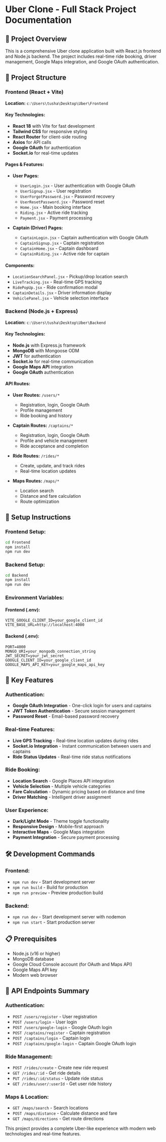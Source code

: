 


          
# Uber Clone - Full Stack Project Documentation

## 🚀 Project Overview

This is a comprehensive Uber clone application built with React.js frontend and Node.js backend. The project includes real-time ride booking, driver management, Google Maps integration, and Google OAuth authentication.

## 📁 Project Structure

### Frontend (React + Vite)
**Location:** `c:\Users\tusha\Desktop\Uber\Frontend`

#### Key Technologies:
- **React 18** with Vite for fast development
- **Tailwind CSS** for responsive styling
- **React Router** for client-side routing
- **Axios** for API calls
- **Google OAuth** for authentication
- **Socket.io** for real-time updates

#### Pages & Features:
- **User Pages:**
  - `UserLogin.jsx` - User authentication with Google OAuth
  - `UserSignup.jsx` - User registration
  - `UserForgotPassword.jsx` - Password recovery
  - `UserResetPassword.jsx` - Password reset
  - `Home.jsx` - Main booking interface
  - `Riding.jsx` - Active ride tracking
  - `Payment.jsx` - Payment processing

- **Captain (Driver) Pages:**
  - `CaptainLogin.jsx` - Captain authentication with Google OAuth
  - `CaptainSignup.jsx` - Captain registration
  - `CaptainHome.jsx` - Captain dashboard
  - `CaptainRiding.jsx` - Active ride for captain

#### Components:
- `LocationSearchPanel.jsx` - Pickup/drop location search
- `LiveTracking.jsx` - Real-time GPS tracking
- `RidePopUp.jsx` - Ride confirmation modal
- `CaptainDetails.jsx` - Driver information display
- `VehiclePanel.jsx` - Vehicle selection interface

### Backend (Node.js + Express)
**Location:** `c:\Users\tusha\Desktop\Uber\Backend`

#### Key Technologies:
- **Node.js** with Express.js framework
- **MongoDB** with Mongoose ODM
- **JWT** for authentication
- **Socket.io** for real-time communication
- **Google Maps API** integration
- **Google OAuth** authentication

#### API Routes:
- **User Routes:** `/users/*`
  - Registration, login, Google OAuth
  - Profile management
  - Ride booking and history

- **Captain Routes:** `/captains/*`
  - Registration, login, Google OAuth
  - Profile and vehicle management
  - Ride acceptance and completion

- **Ride Routes:** `/rides/*`
  - Create, update, and track rides
  - Real-time location updates

- **Maps Routes:** `/maps/*`
  - Location search
  - Distance and fare calculation
  - Route optimization

## 🔧 Setup Instructions

### Frontend Setup:
```bash
cd Frontend
npm install
npm run dev
```

### Backend Setup:
```bash
cd Backend
npm install
npm run dev
```

### Environment Variables:

#### Frontend (.env):
```
VITE_GOOGLE_CLIENT_ID=your_google_client_id
VITE_BASE_URL=http://localhost:4000
```

#### Backend (.env):
```
PORT=4000
MONGO_URI=your_mongodb_connection_string
JWT_SECRET=your_jwt_secret
GOOGLE_CLIENT_ID=your_google_client_id
GOOGLE_MAPS_API_KEY=your_google_maps_api_key
```

## 🌟 Key Features

### Authentication:
- **Google OAuth Integration** - One-click login for users and captains
- **JWT Token Authentication** - Secure session management
- **Password Reset** - Email-based password recovery

### Real-time Features:
- **Live GPS Tracking** - Real-time location updates during rides
- **Socket.io Integration** - Instant communication between users and captains
- **Ride Status Updates** - Real-time ride status notifications

### Ride Booking:
- **Location Search** - Google Places API integration
- **Vehicle Selection** - Multiple vehicle categories
- **Fare Calculation** - Dynamic pricing based on distance and time
- **Driver Matching** - Intelligent driver assignment

### User Experience:
- **Dark/Light Mode** - Theme toggle functionality
- **Responsive Design** - Mobile-first approach
- **Interactive Maps** - Google Maps integration
- **Payment Integration** - Secure payment processing

## 🛠️ Development Commands

### Frontend:
- `npm run dev` - Start development server
- `npm run build` - Build for production
- `npm run preview` - Preview production build

### Backend:
- `npm run dev` - Start development server with nodemon
- `npm run start` - Start production server

## 📋 Prerequisites

- Node.js (v16 or higher)
- MongoDB database
- Google Cloud Console account (for OAuth and Maps API)
- Google Maps API key
- Modern web browser

## 🔗 API Endpoints Summary

### Authentication:
- `POST /users/register` - User registration
- `POST /users/login` - User login
- `POST /users/google-login` - Google OAuth login
- `POST /captains/register` - Captain registration
- `POST /captains/login` - Captain login
- `POST /captains/google-login` - Captain Google OAuth login

### Ride Management:
- `POST /rides/create` - Create new ride request
- `GET /rides/:id` - Get ride details
- `PUT /rides/:id/status` - Update ride status
- `GET /rides/user/:userId` - Get user ride history

### Maps & Location:
- `GET /maps/search` - Search locations
- `POST /maps/distance` - Calculate distance and fare
- `GET /maps/directions` - Get route directions

This project provides a complete Uber-like experience with modern web technologies and real-time features.
        